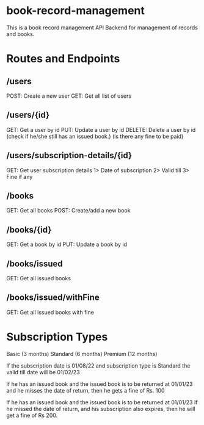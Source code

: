 # book-record-management

This is a book record management API Backend for management of records and books.

# Routes and Endpoints

## /users

POST: Create a new user
GET: Get all list of users

## /users/{id}

GET: Get a user by id
PUT: Update a user by id
DELETE: Delete a user by id (check if he/she still has an issued book.) (is there any fine to be paid)

## /users/subscription-details/{id}

GET: Get user subscription details
1> Date of subscription
2> Valid till
3> Fine if any

## /books

GET: Get all books
POST: Create/add a new book

## /books/{id}

GET: Get a book by id
PUT: Update a book by id

## /books/issued

GET: Get all issued books

## /books/issued/withFine

GET: Get all issued books with fine

# Subscription Types

Basic (3 months)
Standard (6 months)
Premium (12 months)

If the subscription date is 01/08/22
and subscription type is Standard
the valid till date will be 01/02/23

If he has an issued book and the issued book is to be returned at 01/01/23
and he misses the date of return, then he gets a fine of Rs. 100

If he has an issued book and the issued book is to be returned at 01/01/23
If he missed the date of return, and his subscription also expires, then he will get a fine of Rs 200.
